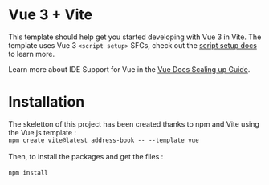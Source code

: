 # Vue 3 + Vite

This template should help get you started developing with Vue 3 in Vite. The template uses Vue 3 `<script setup>` SFCs, check out the [script setup docs](https://v3.vuejs.org/api/sfc-script-setup.html#sfc-script-setup) to learn more.

Learn more about IDE Support for Vue in the [Vue Docs Scaling up Guide](https://vuejs.org/guide/scaling-up/tooling.html#ide-support).

# Installation

The skeletton of this project has been created thanks to npm and Vite using the Vue.js template :\
`npm create vite@latest address-book -- --template vue`\
\
Then, to install the packages and get the files :\
\
`npm install`
